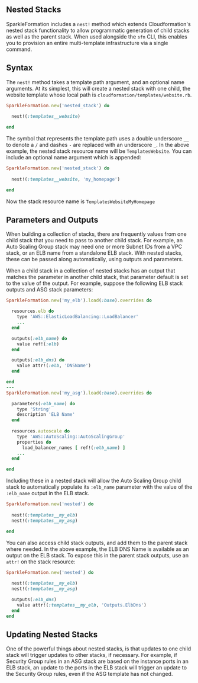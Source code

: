 ## Nested Stacks

SparkleFormation includes a `nest!` method which extends
Cloudformation's nested stack functionality to allow programmatic
generation of child stacks as well as the parent stack. When used
alongside the `sfn` CLI, this enables you to provision an entire
multi-template infrastructure via a single command. 

## Syntax

The `nest!` method takes a template path argument, and an optional name
arguments. At its simplest, this will create a nested stack with one
child, the website template whose local path is  `cloudformation/templates/website.rb`.
```ruby
SparkleFormation.new('nested_stack') do
  
  nest!(:templates__website)

end
```
The symbol that represents the template path uses a double underscore
`__` to denote a `/` and dashes `-` are replaced with an underscore
`_`. In the above example, the nested stack resource name will be
`TemplatesWebsite`. You can include an optional name argument which is
appended:
```ruby
SparkleFormation.new('nested_stack') do
  
  nest!(:templates__website, 'my_homepage')

end
```
Now the stack resource name is `TemplatesWebsiteMyHomepage`

## Parameters and Outputs
When building a collection of stacks, there are frequently values from
one child stack that you need to pass to another child stack. For
example, an Auto Scaling Group stack may need one or more Subnet IDs from a
VPC stack, or an ELB name from a standalone ELB stack. With nested
stacks, these can be passed along automatically, using outputs and
parameters.

When a child stack in a collection of nested stacks has an output that matches the
parameter in another child stack, that parameter default is set to the
value of the output. For example, suppose the following ELB stack
outputs and ASG stack parameters:

```ruby
SparkleFormation.new('my_elb').load(:base).overrides do

  resources.elb do                                                     
    type 'AWS::ElasticLoadBalancing::LoadBalancer'
    ...
  end

  outputs(:elb_name) do
    value ref!(:elb)
  end

  outputs(:elb_dns) do
    value attr!(:elb, 'DNSName')
  end 

end
---
SparkleFormation.new('my_asg').load(:base).overrides do

  parameters(:elb_name) do
    type 'String'
    description 'ELB Name'
  end                                                     
  
  resources.autoscale do
    type 'AWS::AutoScaling::AutoScalingGroup'
    properties do
      load_balancer_names [ ref!(:elb_name) ]
    ...
  end

end
```
Including these in a nested stack will allow the Auto Scaling Group
child stack to automatically populate its `:elb_name` parameter with
the value of the `:elb_name` output in the ELB stack.
```ruby
SparkleFormation.new('nested') do
  
  nest!(:templates__my_elb)
  nest!(:templates__my_asg)

end
```
You can also access child stack outputs, and add them to the parent
stack where needed. In the above example, the ELB DNS Name is
available as an output on the ELB stack. To expose this in the parent
stack outputs, use an `attr!` on the stack resource:
```ruby
SparkleFormation.new('nested') do
  
  nest!(:templates__my_elb)
  nest!(:templates__my_asg)

  outputs(:elb_dns)
    value attr!(:templates__my_elb, 'Outputs.ElbDns')
  end
end
```
## Updating Nested Stacks

One of the powerful things about nested stacks, is that updates to one
child stack will trigger updates to other stacks, if necessary. For
example, if Security Group rules in an ASG stack are based on the
instance ports in an ELB stack, an update to the ports in the ELB
stack will trigger an update to the Security Group rules, even if the
ASG template has not changed. 
